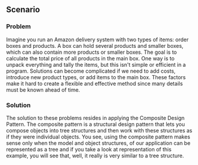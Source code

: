 ## Scenario

### Problem

Imagine you run an Amazon delivery system with two types of items: order boxes and products. A box can hold several products and smaller boxes, which can also contain more products or smaller boxes. The goal is to calculate the total price of all products in the main box. One way is to unpack everything and tally the items, but this isn't simple or efficient in a program. Solutions can become complicated if we need to add costs, introduce new product types, or add items to the main box. These factors make it hard to create a flexible and effective method since many details must be known ahead of time.

### Solution

The solution to these problems resides in applying the Composite Design Pattern.  The composite pattern is a structural design pattern that lets you compose objects into tree structures and then work with these structures as if they were individual objects.  You see, using the composite pattern makes sense only when the model and object structures, of our application can be represented as a tree and if you take a look at representation of this example, you will see that, well, it really is very similar to a tree structure. 

